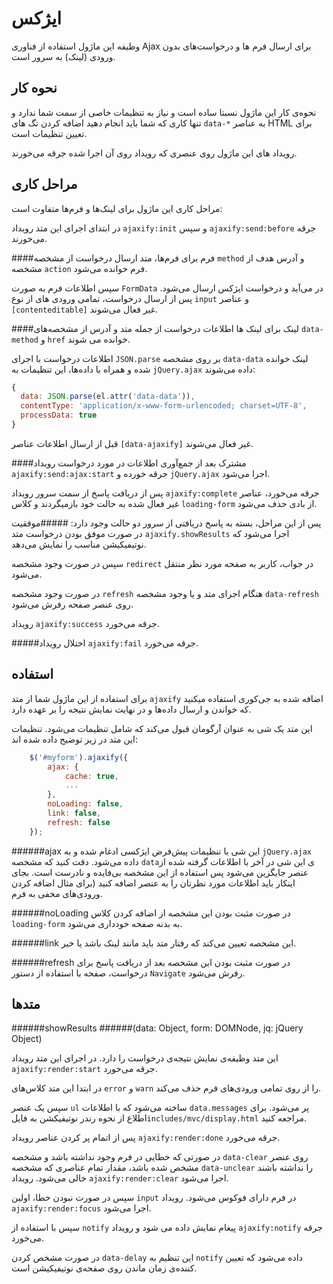 ایژکس
===
وظیفه این ماژول استفاده از فناوری Ajax برای ارسال فرم ها و درخواست‌های بدون ورودی (لینک) به سرور است.

نحوه کار
---
نحوه‌ی کار این ماژول نسبتا ساده است و نیاز به تنظیمات خاصی از سمت شما ندارد و تنها کاری که شما باید انجام دهید اضافه کردن تگ های `data-*` به عناصر HTML برای تعیین تنظیمات است.

رویداد های این ماژول روی عنصری که رویداد روی آن اجرا شده جرقه می‌خورند.

مراحل کاری
---
مراحل کاری این ماژول برای لینک‌ها و فرم‌ها متفاوت است:

در ابتدای اجرای این متد رویداد `ajaxify:init` و سپس `ajaxify:send:before` جرقه می‌خورند.

####فرم
برای فرم‌ها، متد ارسال درخواست از مشخصه `method` و آدرس هدف از مشخصه `action` فرم خوانده
می‌شود.

سپس اطلاعات فرم به صورت `FormData` در می‌آید و درخواست ایژکس ارسال می‌شود. پس از ارسال درخواست، تمامی ورودی های از نوع `input` و عناصر `[contenteditable]` غیر فعال می‌شوند.

####لینک
برای لینک ها اطلاعات درخواست از جمله متد و آدرس از مشخصه‌های `data-method` و `href` خوانده می  شوند.

اطلاعات درخواست با اجرای `JSON.parse` بر روی مشخصه `data-data` لینک خوانده شده و همراه با داده‌ها، این تنظیمات به `jQuery.ajax` داده می‌شوند:

```javascript
{
  data: JSON.parse(el.attr('data-data')),
  contentType: 'application/x-www-form-urlencoded; charset=UTF-8',
  processData: true
}
```
قبل از ارسال اطلاعات عناصر `[data-ajaxify]` غیر فعال می‌شوند.

####مشترک
بعد از جمع‌آوری اطلاعات در مورد درخواست رویداد `ajaxify:send:ajax:start‍` جرقه خورده و `jQuery.ajax` اجرا می‌شود.

پس از دریافت پاسخ از سمت سرور رویداد `ajaxify:complete` جرقه می‌خورد،  عناصر غیر فعال شده به حالت خود باز‌میگردند و کلاس ‍`loading-form` از بادی حذف می‌شود.

پس از این مراحل، بسته به پاسخ دریافتی از سرور دو حالت وجود دارد:
#####موفقیت
در صورت موفق بودن درخواست متد `ajaxify.showResults` اجرا می‌شود که نوتیفیکیشن مناسب را نمایش می‌دهد.

سپس در صورت وجود مشخصه `redirect` در جواب، کاربر به صفحه مورد نظر منتقل می‌شود.

در صورت وجود مشخصه `refresh` هنگام اجرای متد و یا وجود مشخصه `data-refresh` روی عنصر صفحه رفرش می‌شود.

رویداد `ajaxify:success` جرقه می‌خورد.

#####اختلال
رویداد `ajaxify:fail` جرقه می‌خورد.

استفاده
---
برای استفاده از این ماژول شما از متد `ajaxify` اضافه شده به جی‌کوری استفاده میکنید که خواندن و ارسال داده‌ها و در نهایت نمایش نتیجه را بر عهده دارد.

این متد یک شی به عنوان آرگومان قبول می‌کند که شامل تنظیمات می‌شود. تنظیمات این متد در زیر توضیح داده شده اند:

```javascript
    $('#myform').ajaxify({
        ajax: {
            cache: true,
            ...
        },
        noLoading: false,
        link: false,
        refresh: false
    });
```

######ajax
این شی با تنظیمات پیش‌فرض ایژکسی ادغام شده و به `jQuery.ajax ` داده می‌شود. دقت کنید که مشخصه `data`ی این شی در آخر با اطلاعات گرفته شده از عنصر جایگزین می‌شود پس استفاده از این مشخصه بی‌فایده و نادرست است.
بجای اینکار باید اطلاعات مورد نظرتان را به عنصر اضافه کنید (برای مثال اضافه کردن ورودی‌های مخفی به فرم.

######noLoading
در صورت مثبت بودن این مشخصه از اضافه کردن کلاس `loading-form` به بدنه صفحه خودداری می‌شود.

######link
این مشخصه تعیین می‌کند که رفتار متد باید مانند لینک باشد یا خیر.

######refresh
در صورت مثبت بودن این مشخصه بعد از دریافت پاسخ برای درخواست، صفحه با استفاده از دستور `Navigate` رفرش می‌شود.

متد‌ها
---

######showResults
######(data: Object, form: DOMNode, jq: jQuery Object)

این متد وظیفه‌ی نمایش نتیجه‌ی درخواست را دارد. در اجرای این متد رویداد `ajaxify:render:start` جرقه می‌خورد.

در ابتدا این متد کلاس‌های `error` و `warn` را از روی تمامی ورودی‌های فرم حذف می‌کند.

سپس یک عنصر `ul` ساخته می‌شود که با اطلاعات `data.messages` پر می‌شود. برای اطلاع از نحوه رندر نوتیفیکشن به فایل`includes/mvc/display.html` مراجعه کنید.



پس از اتمام پر کردن عناصر رویداد `ajaxify:render:done` جرقه می‌خورد.

در صورتی که خطایی در فرم وجود نداشته باشد و مشخصه `data-clear` روی عنصر مشخص شده باشد، مقدار تمام عناصری که مشخصه `data-unclear` را نداشته باشند خالی می‌شود. رویداد `ajaxify:render:clear` اجرا می‌شود.

سپس در صورت نبودن خطا، اولین ‍`input` در فرم دارای فوکوس می‌شود. رویداد `ajaxify:render:focus` اجرا می‌شود.

سپس با استفاده از `notify` پیغام نمایش داده می شود و رویداد `ajaxify:notify` جرقه می‌خورد.

در صورت مشخص کردن `data-delay` این تنظیم به `notify` داده می‌شود که تعیین کننده‌ی زمان ماندن روی صفحه‌ی نوتیفیکیشن است.
